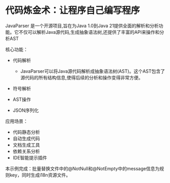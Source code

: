 # 代码炼金术：让程序自己编写程序

JavaParser 是一个开源项目,旨在为Java 1.0到Java 21提供全面的解析和分析功能。它不仅可以解析Java源代码,生成抽象语法树,还提供了丰富的API来操作和分析AST

核心功能：
- 代码解析
  - JavaParser可以将Java源代码解析成抽象语法树(AST)。这个AST包含了源代码的所有结构信息,使得后续的分析和操作变得非常方便。

- 符号解析
- AST操作
- JSON序列化

应用场景：
- 代码静态分析
- 自动生成代码
- 文档生成工具
- 依赖关系分析
- IDE智能提示插件



本示例完成：批量替换文件中的@NotNull和@NotEmpty中的message信息为规则key，同时生成i18n资源文件。